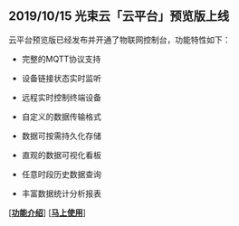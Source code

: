 ## 2019/10/15 光束云「云平台」预览版上线

云平台预览版已经发布并开通了物联网控制台，功能特性如下：

- 完整的MQTT协议支持

- 设备链接状态实时监听

- 远程实时控制终端设备

- 自定义的数据传输格式

- 数据可按需持久化存储

- 直观的数据可视化看板

- 任意时段历史数据查询

- 丰富数据统计分析报表

[[**功能介绍**](/productions/cloud.html)] [[**马上使用**](https://console.work100.net)]